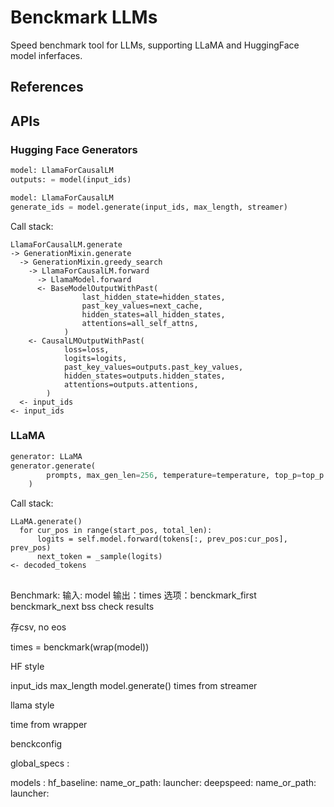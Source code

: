 # Benckmark LLMs

Speed benchmark tool for LLMs, supporting LLaMA and HuggingFace model inferfaces.

## References

## APIs

### Hugging Face Generators

```python
model: LlamaForCausalLM
outputs: = model(input_ids)

model: LlamaForCausalLM
generate_ids = model.generate(input_ids, max_length, streamer)
```

Call stack:

```
LlamaForCausalLM.generate
-> GenerationMixin.generate
  -> GenerationMixin.greedy_search
    -> LlamaForCausalLM.forward
      -> LlamaModel.forward
      <- BaseModelOutputWithPast(
                last_hidden_state=hidden_states,
                past_key_values=next_cache,
                hidden_states=all_hidden_states,
                attentions=all_self_attns,
            )
    <- CausalLMOutputWithPast(
            loss=loss,
            logits=logits,
            past_key_values=outputs.past_key_values,
            hidden_states=outputs.hidden_states,
            attentions=outputs.attentions,
        )
  <- input_ids
<- input_ids
```

### LLaMA

```python
generator: LLaMA
generator.generate(
        prompts, max_gen_len=256, temperature=temperature, top_p=top_p
    )
```

Call stack:

```
LLaMA.generate()
  for cur_pos in range(start_pos, total_len):
      logits = self.model.forward(tokens[:, prev_pos:cur_pos], prev_pos)
      next_token = _sample(logits)
<- decoded_tokens
```

##

Benchmark:
输入: model
输出：times
选项：benckmark_first
benckmark_next
bss
check results

存csv, no eos

times = benckmark(wrap(model))

HF style

input_ids
max_length
model.generate()
times from streamer

llama style

time from wrapper




benckconfig

global_specs :



models :
  hf_baseline:
    name_or_path:
    launcher:
  deepspeed:
    name_or_path:
    launcher:
